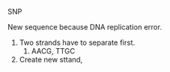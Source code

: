 SNP

New sequence because DNA replication error.

1. Two strands have to separate first.
	1. AACG, TTGC
2. Create new sttand, 
